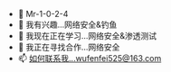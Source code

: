 - 👋 Mr-1-0-2-4 
- 👀 我有兴趣...网络安全&钓鱼
- 🌱 我现在正在学习...网络安全&渗透测试
- 💞️ 我正在寻找合作...网络安全
- 📫 如何联系我...wufenfei525@163.com

<!---
wu159/wu159 is a ✨ special ✨ repository because its `README.md` (this file) appears on your GitHub 
You can click the Preview link to take a look at your changes.
--->
